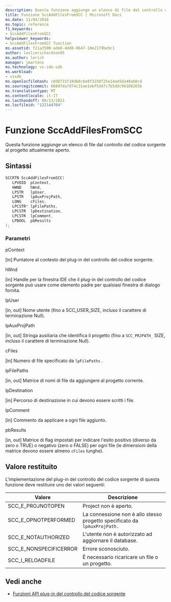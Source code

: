 ```yaml
---
description: Questa funzione aggiunge un elenco di file dal controllo del codice sorgente al progetto attualmente aperto.
title: Funzione SccAddFilesFromSCC | Microsoft Docs
ms.date: 11/04/2016
ms.topic: reference
f1_keywords:
- SccAddFilesFromSCC
helpviewer_keywords:
- SccAddFilesFromSCC function
ms.assetid: f21a3500-ade8-4dd8-8647-10e2179be9c1
author: leslierichardson95
ms.author: lerich
manager: jmartens
ms.technology: vs-ide-sdk
ms.workload:
- vssdk
ms.openlocfilehash: c8d8715f18d68c6e8f3250f25e14a45da48ab8cd
ms.sourcegitcommit: 68897da7d74c31ae1ebf5d47c7b5ddc9b108265b
ms.translationtype: MT
ms.contentlocale: it-IT
ms.lasthandoff: 08/13/2021
ms.locfileid: "122144704"
---
```

# <a name="sccaddfilesfromscc-function"></a>Funzione SccAddFilesFromSCC
Questa funzione aggiunge un elenco di file dal controllo del codice sorgente al progetto attualmente aperto.

## <a name="syntax"></a>Sintassi

```cpp
SCCRTN SccAddFilesFromSCC(
   LPVOID  pContext,
   HWND    hWnd,
   LPSTR   lpUser,
   LPSTR   lpAuxProjPath,
   LONG    cFiles,
   LPCSTR* lpFilePaths,
   LPCSTR  lpDestination,
   LPCSTR  lpComment,
   LPBOOL  pbResults
);
```

### <a name="parameters"></a>Parametri
 pContext

[in] Puntatore al contesto del plug-in del controllo del codice sorgente.

 hWnd

[in] Handle per la finestra IDE che il plug-in del controllo del codice sorgente può usare come elemento padre per qualsiasi finestra di dialogo fornita.

 lpUser

[in, out] Nome utente (fino a SCC_USER_SIZE, incluso il carattere di terminazione Null).

 lpAuxProjPath

[in, out] Stringa ausiliaria che identifica il progetto (fino a `SCC_PRJPATH_` SIZE, incluso il carattere di terminazione Null).

 cFiles

[in] Numero di file specificato da `lpFilePaths` .

 lpFilePaths

[in, out] Matrice di nomi di file da aggiungere al progetto corrente.

 lpDestination

[in] Percorso di destinazione in cui devono essere scritti i file.

 lpComment

[in] Commento da applicare a ogni file aggiunto.

 pbResults

[in, out] Matrice di flag impostati per indicare l'esito positivo (diverso da zero o TRUE) o negativo (zero o FALSE) per ogni file (le dimensioni della matrice devono essere almeno `cFiles` lunghe).

## <a name="return-value"></a>Valore restituito
 L'implementazione del plug-in del controllo del codice sorgente di questa funzione deve restituire uno dei valori seguenti:

|Valore|Descrizione|
|-----------|-----------------|
|SCC_E_PROJNOTOPEN|Project non è aperto.|
|SCC_E_OPNOTPERFORMED|La connessione non è allo stesso progetto specificato da `lpAuxProjPath.`|
|SCC_E_NOTAUTHORIZED|L'utente non è autorizzato ad aggiornare il database.|
|SCC_E_NONSPECIFICERROR|Errore sconosciuto.|
|SCC_I_RELOADFILE|È necessario ricaricare un file o un progetto.|

## <a name="see-also"></a>Vedi anche
- [Funzioni API plug-in del controllo del codice sorgente](../extensibility/source-control-plug-in-api-functions.md)
